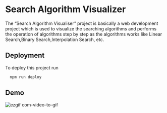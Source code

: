 
# Search Algorithm Visualizer

The “Search Algorithm Visualiser” project is basically a web development project which is used to visualize the searching algorithms and performs the operation of algorithms step by step as the algorithms works like Linear Search,Binary Search,Interpolation Search, etc.



## Deployment

To deploy this project run

```bash
  npm run deploy
```


## Demo




![ezgif com-video-to-gif](https://user-images.githubusercontent.com/121744504/237045176-f65a2432-9254-4d6d-8116-10b601cf0f71.gif)
